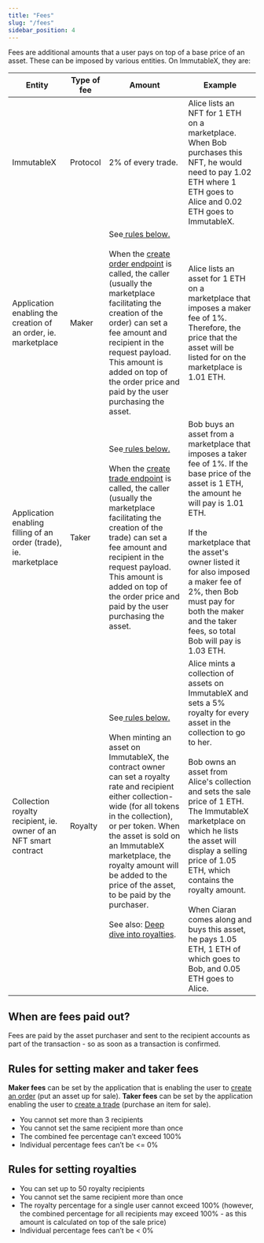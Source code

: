 ```yaml
---
title: "Fees"
slug: "/fees"
sidebar_position: 4
---
```


Fees are additional amounts that a user pays on top of a base price of an asset. These can be imposed by various entities. On ImmutableX, they are:

| Entity | Type of fee | Amount | Example |
| --- | --- | --- | --- |
| ImmutableX | Protocol | 2% of every trade. | Alice lists an NFT for 1 ETH on a marketplace. When Bob purchases this NFT, he would need to pay 1.02 ETH where 1 ETH goes to Alice and 0.02 ETH goes to ImmutableX. |
| Application enabling the creation of an order, ie. marketplace | Maker | See<a href="#rules-for-setting-maker-and-taker-fees"> rules below.</a><br/><br/>When the [create order endpoint](/reference#/operations/createOrder) is called, the caller (usually the marketplace facilitating the creation of the order) can set a fee amount and recipient in the request payload. This amount is added on top of the order price and paid by the user purchasing the asset. | Alice lists an asset for 1 ETH on a marketplace that imposes a maker fee of 1%. Therefore, the price that the asset will be listed for on the marketplace is 1.01 ETH. |
| Application enabling filling of an order (trade), ie. marketplace | Taker | See<a href="#rules-for-setting-maker-and-taker-fees"> rules below.</a><br/><br/>When the [create trade endpoint](/reference#/operations/createTrade) is called, the caller (usually the marketplace facilitating the creation of the trade) can set a fee amount and recipient in the request payload. This amount is added on top of the order price and paid by the user purchasing the asset. | Bob buys an asset from a marketplace that imposes a taker fee of 1%. If the base price of the asset is 1 ETH, the amount he will pay is 1.01 ETH.<br/><br/>If the marketplace that the asset's owner listed it for also imposed a maker fee of 2%, then Bob must pay for both the maker and the taker fees, so total Bob will pay is 1.03 ETH. |
| Collection royalty recipient, ie. owner of an NFT smart contract | Royalty | See<a href="#rules-for-setting-royalties"> rules below.</a><br/><br/>When minting an asset on ImmutableX, the contract owner can set a royalty rate and recipient either collection-wide (for all tokens in the collection), or per token. When the asset is sold on an ImmutableX marketplace, the royalty amount will be added to the price of the asset, to be paid by the purchaser.<br/><br/>See also: [Deep dive into royalties](./deep-dive-royalties). | Alice mints a collection of assets on ImmutableX and sets a 5% royalty for every asset in the collection to go to her.<br/><br/>Bob owns an asset from Alice's collection and sets the sale price of 1 ETH. The ImmutableX marketplace on which he lists the asset will display a selling price of 1.05 ETH, which contains the royalty amount.<br/><br/>When Ciaran comes along and buys this asset, he pays 1.05 ETH, 1 ETH of which goes to Bob, and 0.05 ETH goes to Alice. |

## When are fees paid out?
Fees are paid by the asset purchaser and sent to the recipient accounts as part of the transaction - so as soon as a transaction is confirmed.

## Rules for setting maker and taker fees
**Maker fees** can be set by the application that is enabling the user to [create an order](./how-to-create-orders) (put an asset up for sale). **Taker fees** can be set by the application enabling the user to [create a trade](./how-to-create-trades) (purchase an item for sale).
* You cannot set more than 3 recipients
* You cannot set the same recipient more than once
* The combined fee percentage can’t exceed 100%
* Individual percentage fees can’t be <= 0%

## Rules for setting royalties
* You can set up to 50 royalty recipients
* You cannot set the same recipient more than once
* The royalty percentage for a single user cannot exceed 100% (however, the combined percentage for all recipients may exceed 100% - as this amount is calculated on top of the sale price)
* Individual percentage fees can’t be < 0%